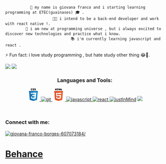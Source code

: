                    
               👀 my name is giovana franco and i starting learning programming at ETEC(guainases) 🎓 .
                         🎉✨ i intend to be a back-end developer and work with react native !.
             🤔 i am new at programming universe , but i always excited to discover new technologies and practice what i know. 
                                 📚 i'm currently learning javascript and react .
             
⚡ Fun fact: i love study programming , but hate study other thing 😂🤣.




<div>
<img height="200cm"  src="https://github-readme-stats.vercel.app/api?username=GiovanaBorges&show_icons=true&theme=radical" />
<img height="200cm" src="https://github-readme-stats.vercel.app/api/top-langs/?username=GiovanaBorges&layout=compact" />
</div>



<h3 align="center">Languages and Tools:</h3>
<p align="center"> <a href="https://www.w3schools.com/css/" target="_blank"> <img src="https://raw.githubusercontent.com/devicons/devicon/master/icons/css3/css3-original-wordmark.svg" alt="css3" width="40" height="40"/> </a>
 <a href="https://git-scm.com/" target="_blank"> <img src="https://www.vectorlogo.zone/logos/git-scm/git-scm-icon.svg" alt="git" width="40" height="40"/> </a><a href="https://www.w3.org/html/" target="_blank"> <img src="https://raw.githubusercontent.com/devicons/devicon/master/icons/html5/html5-original-wordmark.svg" alt="html5" width="40" height="40"/> </a><a href="https://developer.mozilla.org/en-US/docs/Web/JavaScript" target="_blank"> <img src="https://upload.vectorlogo.zone/logos/javascript/images/239ec8a4-163e-4792-83b6-3f6d96911757.svg" alt="javascript" width="40" height="40" /></a><a href="https://reactjs.org/" target="_blank"> <img src="https://www.vectorlogo.zone/logos/reactjs/reactjs-icon.svg" alt="react" width="40"/> </a> <a href="https://www.justinmind.com" target="_blank"> <img src="https://www.vectorlogo.zone/logos/justinmind/justinmind-icon.svg" alt="justInMind" width="40" height="40"/><a/>
  
  <img height="40" src="https://cdn.jsdelivr.net/npm/simple-icons@3.0.1/icons/adobephotoshop.svg" />
  </p>



  <br>
<h3  align="left">Connect with me:</h3>
<p align="left">
<a href="https://www.linkedin.com/in/giovana-franco-borges-607073184/" target="blank"><img align="center" src="https://www.vectorlogo.zone/logos/linkedin/linkedin-icon.svg" alt="giovana-franco-borges-607073184/" height="50" width="50" color="white" /></a>
  <a href="https://www.behance.net/giovana_borges" target="blank"><h1>Behance</h1></a>
</p>
<br>
